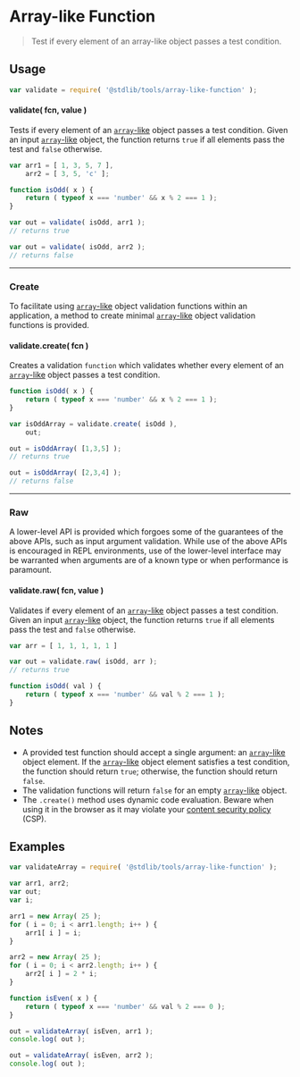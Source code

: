 # Array-like Function

> Test if every element of an array-like object passes a test condition.


<section class="usage">

## Usage

``` javascript
var validate = require( '@stdlib/tools/array-like-function' );
```

<a name="validate"></a>

#### validate( fcn, value )

Tests if every element of an [`array`-like][array-like] object passes a test condition. Given an input [`array`-like][array-like] object, the function returns `true` if all elements pass the test and `false` otherwise.

``` javascript
var arr1 = [ 1, 3, 5, 7 ],
    arr2 = [ 3, 5, 'c' ];

function isOdd( x ) {
    return ( typeof x === 'number' && x % 2 === 1 );
}

var out = validate( isOdd, arr1 );
// returns true

var out = validate( isOdd, arr2 );
// returns false

```

---

### Create

To facilitate using [`array`-like][array-like] object validation functions within an application, a method to create minimal [`array`-like][array-like] object validation functions is provided.

#### validate.create( fcn )

Creates a validation `function` which validates whether every element of an [`array`-like][array-like] object passes a test condition.

``` javascript
function isOdd( x ) {
    return ( typeof x === 'number' && x % 2 === 1 );
}

var isOddArray = validate.create( isOdd ),
    out;

out = isOddArray( [1,3,5] );
// returns true

out = isOddArray( [2,3,4] );
// returns false
```

---

### Raw

A lower-level API is provided which forgoes some of the guarantees of the above APIs, such as input argument validation. While use of the above APIs is encouraged in REPL environments, use of the lower-level interface may be warranted when arguments are of a known type or when performance is paramount.

#### validate.raw( fcn, value )

Validates if every element of an [`array`-like][array-like] object passes a test condition. Given an input [`array`-like][array-like] object, the function returns `true` if all elements pass the test and `false` otherwise.

``` javascript
var arr = [ 1, 1, 1, 1, 1 ]

var out = validate.raw( isOdd, arr );
// returns true

function isOdd( val ) {
    return ( typeof x === 'number' && val % 2 === 1 );
}
```

</section>

<!-- /.usage -->


<section class="notes">

## Notes

* A provided test function should accept a single argument: an [`array`-like][array-like] object element. If the [`array`-like][array-like] object element satisfies a test condition, the function should return `true`; otherwise, the function should return `false`.
* The validation functions will return `false` for an empty [`array`-like][array-like] object.
* The `.create()` method uses dynamic code evaluation. Beware when using it in the browser as it may violate your [content security policy][csp] (CSP).

</section>

<!-- /.notes -->


<section class="examples">

## Examples

``` javascript
var validateArray = require( '@stdlib/tools/array-like-function' );

var arr1, arr2;
var out;
var i;

arr1 = new Array( 25 );
for ( i = 0; i < arr1.length; i++ ) {
    arr1[ i ] = i;
}

arr2 = new Array( 25 );
for ( i = 0; i < arr2.length; i++ ) {
    arr2[ i ] = 2 * i;
}

function isEven( x ) {
    return ( typeof x === 'number' && val % 2 === 0 );
}

out = validateArray( isEven, arr1 );
console.log( out );

out = validateArray( isEven, arr2 );
console.log( out );
```

</section>

<!-- /.examples -->


<section class="links">

[array-like]: http://www.2ality.com/2013/05/quirk-array-like-objects.html
[csp]: https://developer.mozilla.org/en-US/docs/Web/Security/CSP

</section>

<!-- /.links -->
